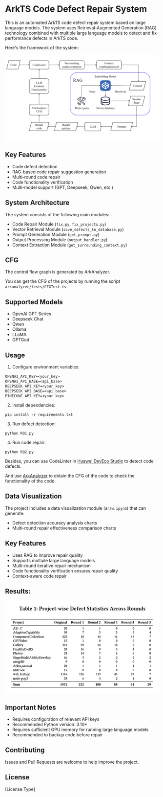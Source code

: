 # ArkTS Code Defect Repair System

This is an automated ArkTS code defect repair system based on large language models. The system uses Retrieval-Augmented Generation (RAG) technology combined with multiple large language models to detect and fix performance defects in ArkTS code.

Here's the framework of the system:

![framework](./fig/HomeRepair_00.png)
## Key Features

- Code defect detection
- RAG-based code repair suggestion generation
- Multi-round code repair
- Code functionality verification
- Multi-model support (GPT, Deepseek, Qwen, etc.)

## System Architecture

The system consists of the following main modules:

- Code Repair Module (`fix.py`, `fix_projects.py`)
- Vector Retrieval Module (`save_defects_to_database.py`)
- Prompt Generation Module (`get_prompt.py`)
- Output Processing Module (`output_handler.py`)
- Context Extraction Module (`get_surrounding_context.py`)

## CFG

The control flow graph is generated by ArkAnalyzer.

You can get the CFG of the projects by running the script `arkanalyzer/tests/CFGTest.ts`.

## Supported Models

- OpenAI GPT Series
- Deepseek Chat
- Qwen
- Ollama
- LLaMA
- GPTGod

## Usage

1. Configure environment variables:
```
OPENAI_API_KEY=<your_key>
OPENAI_API_BASE=<api_base>
DEEPSEEK_API_KEY=<your_key>
DEEPSEEK_API_BASE=<api_base>
PINECONE_API_KEY=<your_key>
```

2. Install dependencies:
```
pip install -r requirements.txt
```

3. Run defect detection:
```
python RQ1.py
```

4. Run code repair:
```
python RQ2.py
```

Besides, you can use CodeLinter in [Huawei DevEco Studio](https://developer.huawei.com/consumer/cn/deveco-studio/archive/) to detect code defects.

And use [ArkAnalyzer](https://gitee.com/openharmony-sig/arkanalyzer) to obtain the CFG of the code to check the functionality of the code.

## Data Visualization

The project includes a data visualization module (`draw.ipynb`) that can generate:
- Defect detection accuracy analysis charts
- Multi-round repair effectiveness comparison charts

## Key Features

- Uses RAG to improve repair quality
- Supports multiple large language models
- Multi-round iterative repair mechanism
- Code functionality verification ensures repair quality
- Context-aware code repair

## Results:

![results](./fig/results.png)
## Important Notes

- Requires configuration of relevant API keys
- Recommended Python version: 3.10+
- Requires sufficient GPU memory for running large language models
- Recommended to backup code before repair

## Contributing

Issues and Pull Requests are welcome to help improve the project.

## License

[License Type]

